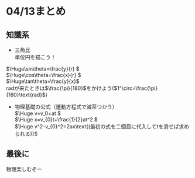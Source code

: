 # 04/13まとめ
## 知識系
* 三角比  
単位円を描こう！  
  
$`\Huge\sin\theta=\frac{y}{r} `$  
$`\Huge\cos\theta=\frac{x}{r} `$  
$`\Huge\tan\theta=\frac{y}{x}`$  
radが来たときは$`\frac{\pi}{180}`$をかけよう($`1^\circ=\frac{\pi}{180}\text{rad}`$)  
* 物理基礎の公式（運動方程式で滅茶つかう）  
$`\Huge v=v_0+at `$  
$`\Huge x=v_{0}t+\frac{1}{2}at^2 `$  
$`\Huge v^2-v_{0}^2=2ax\text{(最初の式を二個目に代入してtを消せば求められる)}`$  
## 最後に
物理楽しむぞー
